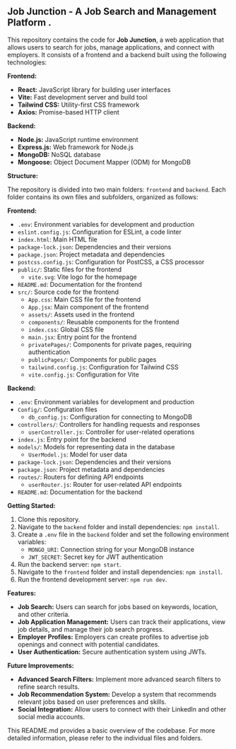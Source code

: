 ## Job Junction - A Job Search and Management Platform .

This repository contains the code for **Job Junction**, a web application that allows users to search for jobs, manage applications, and connect with employers. It consists of a frontend and a backend built using the following technologies:

**Frontend:**

* **React:** JavaScript library for building user interfaces
* **Vite:** Fast development server and build tool
* **Tailwind CSS:** Utility-first CSS framework
* **Axios:** Promise-based HTTP client

**Backend:**

* **Node.js:** JavaScript runtime environment
* **Express.js:** Web framework for Node.js
* **MongoDB:** NoSQL database
* **Mongoose:** Object Document Mapper (ODM) for MongoDB

**Structure:**

The repository is divided into two main folders: `frontend` and `backend`. Each folder contains its own files and subfolders, organized as follows:

**Frontend:**

* `.env`: Environment variables for development and production
* `eslint.config.js`: Configuration for ESLint, a code linter
* `index.html`: Main HTML file
* `package-lock.json`: Dependencies and their versions
* `package.json`: Project metadata and dependencies
* `postcss.config.js`: Configuration for PostCSS, a CSS processor
* `public/`: Static files for the frontend
    * `vite.svg`: Vite logo for the homepage
* `README.md`: Documentation for the frontend
* `src/`: Source code for the frontend
    * `App.css`: Main CSS file for the frontend
    * `App.jsx`: Main component of the frontend
    * `assets/`: Assets used in the frontend
    * `components/`: Reusable components for the frontend
    * `index.css`: Global CSS file
    * `main.jsx`: Entry point for the frontend
    * `privatePages/`: Components for private pages, requiring authentication
    * `publicPages/`: Components for public pages
    * `tailwind.config.js`: Configuration for Tailwind CSS
    * `vite.config.js`: Configuration for Vite

**Backend:**

* `.env`: Environment variables for development and production
* `Config/`: Configuration files
    * `db_config.js`: Configuration for connecting to MongoDB
* `controllers/`: Controllers for handling requests and responses
    * `userController.js`: Controller for user-related operations
* `index.js`: Entry point for the backend
* `models/`: Models for representing data in the database
    * `UserModel.js`: Model for user data
* `package-lock.json`: Dependencies and their versions
* `package.json`: Project metadata and dependencies
* `routes/`: Routers for defining API endpoints
    * `userRouter.js`: Router for user-related API endpoints
* `README.md`: Documentation for the backend

**Getting Started:**

1. Clone this repository.
2. Navigate to the `backend` folder and install dependencies: `npm install`.
3. Create a `.env` file in the `backend` folder and set the following environment variables:
    * `MONGO_URI`: Connection string for your MongoDB instance
    * `JWT_SECRET`: Secret key for JWT authentication
4. Run the backend server: `npm start`.
5. Navigate to the `frontend` folder and install dependencies: `npm install`.
6. Run the frontend development server: `npm run dev`.

**Features:**

* **Job Search:** Users can search for jobs based on keywords, location, and other criteria.
* **Job Application Management:** Users can track their applications, view job details, and manage their job search progress.
* **Employer Profiles:** Employers can create profiles to advertise job openings and connect with potential candidates.
* **User Authentication:** Secure authentication system using JWTs.

**Future Improvements:**

* **Advanced Search Filters:** Implement more advanced search filters to refine search results.
* **Job Recommendation System:** Develop a system that recommends relevant jobs based on user preferences and skills.
* **Social Integration:** Allow users to connect with their LinkedIn and other social media accounts.

This README.md provides a basic overview of the codebase. For more detailed information, please refer to the individual files and folders.
